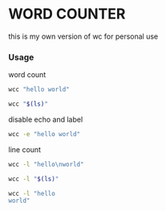 # WORD COUNTER

this is my own version of wc for personal use

### Usage

word count
```bash
wcc "hello world"
```

```bash
wcc "$(ls)"
```

disable echo and label
```bash
wcc -e "hello world"
```

line count
```bash
wcc -l "hello\nworld"
```

```bash
wcc -l "$(ls)"
```

```bash
wcc -l "hello
world"
```
